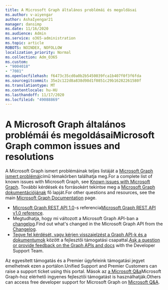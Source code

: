 ```yaml
---
title: A Microsoft Graph általános problémái és megoldásai
ms.author: v-aiyengar
author: AshaIyengar21
manager: dansimp
ms.date: 11/16/2020
ms.audience: Admin
ms.service: o365-administration
ms.topic: article
ROBOTS: NOINDEX, NOFOLLOW
localization_priority: Normal
ms.collection: Adm_O365
ms.custom:
- "9004018"
- "7081"
ms.openlocfilehash: f6473c35cd0a0b2b5450039fca1b407f0f3f6fda
ms.sourcegitcommit: 35e2c122d8a838d98d1f0851c29b16282261580f
ms.translationtype: MT
ms.contentlocale: hu-HU
ms.lasthandoff: 11/17/2020
ms.locfileid: "49088869"
---
```

# <a name="microsoft-graph-common-issues-and-resolutions"></a><span data-ttu-id="64541-102">A Microsoft Graph általános problémái és megoldásai</span><span class="sxs-lookup"><span data-stu-id="64541-102">Microsoft Graph common issues and resolutions</span></span>

<span data-ttu-id="64541-103">A Microsoft Graph ismert problémáinak teljes listáját a [Microsoft Graph ismert problémái](https://docs.microsoft.com/graph/known-issues)című témakörben találhatja meg.</span><span class="sxs-lookup"><span data-stu-id="64541-103">For a complete list of known issues with Microsoft Graph, see [Known issues with Microsoft Graph](https://docs.microsoft.com/graph/known-issues).</span></span> <span data-ttu-id="64541-104">További kérdések és forrásokért tekintse meg a [Microsoft Graph dokumentációjának](https://docs.microsoft.com/graph/) fő lapját.</span><span class="sxs-lookup"><span data-stu-id="64541-104">For other questions and resources, see the main [Microsoft Graph Documentation](https://docs.microsoft.com/graph/) page.</span></span>

- <span data-ttu-id="64541-105">[Microsoft Graph REST API 1.0](https://docs.microsoft.com/graph/api/overview?toc=.%2Fref%2Ftoc.json&view=graph-rest-1.0)-s referencia</span><span class="sxs-lookup"><span data-stu-id="64541-105">[Microsoft Graph REST API v1.0 reference](https://docs.microsoft.com/graph/api/overview?toc=.%2Fref%2Ftoc.json&view=graph-rest-1.0).</span></span>
- <span data-ttu-id="64541-106">Megtudhatja, hogy mi változott a Microsoft Graph API-ban a [changelog](https://docs.microsoft.com/graph/changelog).</span><span class="sxs-lookup"><span data-stu-id="64541-106">Find out what's changed in the Microsoft Graph API from the [Changelog](https://docs.microsoft.com/graph/changelog).</span></span> 
- <span data-ttu-id="64541-107">[Tegye fel kérdését, vagy kérjen visszajelzést a Graph API-k és a dokumentumok](https://aka.ms/GraphDeveloperSupport) között a fejlesztői támogatási csapattal.</span><span class="sxs-lookup"><span data-stu-id="64541-107">[Ask a question or provide feedback on the Graph APIs and docs](https://aka.ms/GraphDeveloperSupport) with the Developer Support Team.</span></span>

<span data-ttu-id="64541-108">Az egyesített támogatás és a Premier ügyfeleink támogatási jegyet emelhetnek ezen a portálon.</span><span class="sxs-lookup"><span data-stu-id="64541-108">Unified Support and Premier Customers can raise a support ticket using this portal.</span></span> <span data-ttu-id="64541-109">Mások az [a Microsoft Q&a](https://aka.ms/AskGraph)Microsoft Graph-hoz elérhető ingyenes fejlesztői támogatást is használhatják.</span><span class="sxs-lookup"><span data-stu-id="64541-109">Others can access free developer support for Microsoft Graph on [Microsoft Q&A](https://aka.ms/AskGraph).</span></span>
